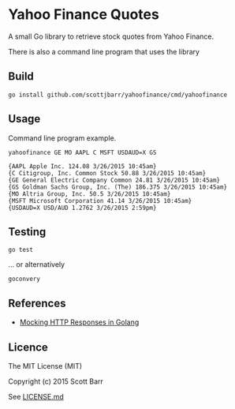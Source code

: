 # Yahoo Finance Quotes

A small Go library to retrieve stock quotes from Yahoo Finance.

There is also a command line program that uses the library

## Build

    go install github.com/scottjbarr/yahoofinance/cmd/yahoofinance

## Usage

Command line program example.

    yahoofinance GE MO AAPL C MSFT USDAUD=X GS

    {AAPL Apple Inc. 124.08 3/26/2015 10:45am}
    {C Citigroup, Inc. Common Stock 50.88 3/26/2015 10:45am}
    {GE General Electric Company Common 24.81 3/26/2015 10:45am}
    {GS Goldman Sachs Group, Inc. (The) 186.375 3/26/2015 10:45am}
    {MO Altria Group, Inc. 50.5 3/26/2015 10:45am}
    {MSFT Microsoft Corporation 41.14 3/26/2015 10:45am}
    {USDAUD=X USD/AUD 1.2762 3/26/2015 2:59pm}

## Testing

    go test

... or alternatively

    goconvery

## References

- [Mocking HTTP Responses in Golang](http://keighl.com/post/mocking-http-responses-in-golang/)

## Licence

The MIT License (MIT)

Copyright (c) 2015 Scott Barr

See [LICENSE.md](LICENSE.md)
